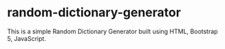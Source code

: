 # random-dictionary-generator
This is a simple Random Dictionary Generator built using HTML, Bootstrap 5, JavaScript.
